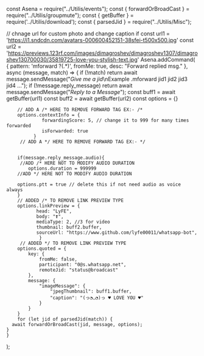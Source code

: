const Asena = require("../Utilis/events");
const { forwardOrBroadCast } = require("../Utilis/groupmute");
const { getBuffer } = require('../Utilis/download');
const { parsedJid } = require("../Utilis/Misc");

// chnage url for custom photo and change caption if
const url1 = 'https://i1.sndcdn.com/avatars-000600452151-38sfei-t500x500.jpg'
const url2 = 'https://previews.123rf.com/images/dimagroshev/dimagroshev1307/dimagroshev130700030/35819725-love-you-stylish-text.jpg'
Asena.addCommand(
    { pattern: 'mforward ?(.*)', fromMe: true, desc: "Forward replied msg." },
    async (message, match) => {
        if (!match) return await message.sendMessage("*Give me a jid*\nExample .mforward jid1 jid2 jid3 jid4 ...");
        if (!message.reply_message)
            return await message.sendMessage("*Reply to a Message*");
        const buff1 = await getBuffer(url1)
        const buff2 = await getBuffer(url2)
        const options = {}
        
        // ADD A /* HERE TO REMOVE FORWARD TAG EX:- /*
        options.contextInfo = {
                 forwardingScore: 5, // change it to 999 for many times forwarded
                 isForwarded: true 
              } 
         // ADD A */ HERE TO REMOVE FORWARD TAG EX:- */

        
        if(message.reply_message.audio){ 
         //ADD /* HERE NOT TO MODIFY AUDIO DURATION
            options.duration = 999999 
        //ADD */ HERE NOT TO MODIFY AUDIO DURATION

        options.ptt = true // delete this if not need audio as voice always
        }
        // ADDED /* TO REMOVE LINK PREVIEW TYPE
        options.linkPreview = {
               head: "LyFE",
               body: "❣",
               mediaType: 2, //3 for video
               thumbnail: buff2.buffer,
               sourceUrl: "https://www.github.com/lyfe00011/whatsapp-bot",
                }
         // ADDED */ TO REMOVE LINK PREVIEW TYPE
        options.quoted = {
            key: {
                fromMe: false,
                participant: "0@s.whatsapp.net",
                remoteJid: "status@broadcast"
            },
            message: {
                "imageMessage": {
                    "jpegThumbnail": buff1.buffer,
                    "caption": "(っ◔◡◔)っ ♥ LOVE YOU ♥"
                }
            }
        }
        for (let jid of parsedJid(match)) {
      await forwardOrBroadCast(jid, message, options);
    }
    }
);
